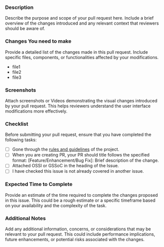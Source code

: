### Description

Describe the purpose and scope of your pull request here. Include a brief overview of the changes introduced and any relevant context that reviewers should be aware of.


### Changes You need to make

Provide a detailed list of the changes made in this pull request. Include specific files, components, or functionalities affected by your modifications.

- file1
- file2
- file3


### Screenshots

Attach screenshots or Videos demonstrating the visual changes introduced by your pull request. This helps reviewers understand the user interface modifications more effectively.

### Checklist

Before submitting your pull request, ensure that you have completed the following tasks:

- [ ] Gone through the [rules and guidelines](https://github.com/oxiton-foundation/click-metrics/issues/24) of the project.
- [ ] When you are creating PR, your PR should title follows the specified format: [Feature/Enhancement/Bug Fix]: Brief description of the change.
- [ ] Attached OSSI or GSSoC in the heading of the Issue.
- [ ] I have checked this issue is not already covered in another issue.

### Expected Time to Complete

Provide an estimate of the time required to complete the changes proposed in this issue. This could be a rough estimate or a specific timeframe based on your availability and the complexity of the task.

### Additional Notes

Add any additional information, concerns, or considerations that may be relevant to your pull request. This could include performance implications, future enhancements, or potential risks associated with the changes.
